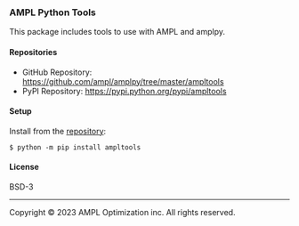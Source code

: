 ### AMPL Python Tools

This package includes tools to use with AMPL and amplpy.

#### Repositories

- GitHub Repository: https://github.com/ampl/amplpy/tree/master/ampltools
- PyPI Repository: https://pypi.python.org/pypi/ampltools

#### Setup

Install from the [repository](https://pypi.python.org/pypi/ampltools):
```
$ python -m pip install ampltools
```

#### License

BSD-3

***
Copyright © 2023 AMPL Optimization inc. All rights reserved.
